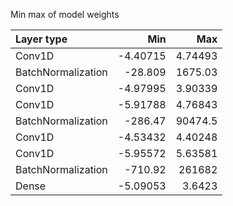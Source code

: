 Min max of model weights

| Layer type         |        Min |          Max |
|:-------------------|-----------:|-------------:|
| Conv1D             |   -4.40715 |      4.74493 |
| BatchNormalization |  -28.809   |   1675.03    |
| Conv1D             |   -4.97995 |      3.90339 |
| Conv1D             |   -5.91788 |      4.76843 |
| BatchNormalization | -286.47    |  90474.5     |
| Conv1D             |   -4.53432 |      4.40248 |
| Conv1D             |   -5.95572 |      5.63581 |
| BatchNormalization | -710.92    | 261682       |
| Dense              |   -5.09053 |      3.6423  |